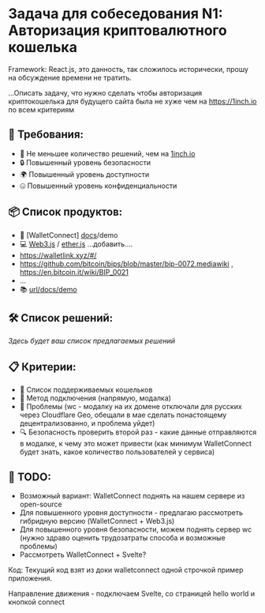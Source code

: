 # Задача для собеседования N1: Авторизация криптовалютного кошелька

Framework: React.js, это данность, так сложилось исторически, прошу на обсуждение времени не тратить.

...Описать задачу, что нужно сделать чтобы авторизация криптокошелька для будущего сайта была не хуже чем на https://1inch.io по всем критериям

## 🎯 Требования:

- 🚀 Не меньшее количество решений, чем на [1inch.io](https://1inch.io)
- 🔒 Повышенный уровень безопасности
- 🌍 Повышенный уровень доступности
- 🤐 Повышенный уровень конфиденциальности

## 📦 Список продуктов:

- 🤝 [WalletConnect] [docs](https://docs.walletconnect.com/getting-started)/demo
- 💻 [Web3.js](https://web3js.readthedocs.io/) / [ether.js](https://docs.ethers.org/) ...добавить....
- https://walletlink.xyz/#/
- https://github.com/bitcoin/bips/blob/master/bip-0072.mediawiki , https://en.bitcoin.it/wiki/BIP_0021
- …
- 📚 [url/docs/demo](#)

## 🛠️ Список решений:

_Здесь будет ваш список предлагаемых решений_

## 📋 Критерии:

- 📒 Список поддерживаемых кошельков
- 🔗 Метод подключения (напрямую, модалка)
- 🚧 Проблемы (wc - модалку на их домене отключали для русских через Cloudflare Geo, обещали в мае сделать понастоящему децентрализованно, и проблема уйдет)
- 🔍 Безопасность проверить второй раз - какие данные отправляются в модалке, к чему это может привести (как минимум WalletConnect будет знать, какое количество пользователей у сервиса)

## 📝 TODO:

- Возможный вариант: WalletConnect поднять на нашем сервере из open-source
- Для повышенного уровня доступности - предлагаю рассмотреть гибридную версию (WalletConnect + Web3.js)
- Для повышенного уровня безопасности, можем поднять сервер wc (нужно здраво оценить трудозатраты способа и возможные проблемы)
- Рассмотреть WalletConnect + Svelte?

Код:
Текущий код взят из доки walletconnect одной строчкой пример приложения.

Направление движения - подключаем Svelte, со страницей hello world и кнопкой connect
